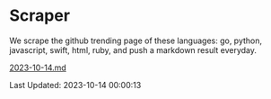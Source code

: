 # Scraper

We scrape the github trending page of these languages: go, python, javascript, swift, html, ruby, and push a markdown result everyday.

[2023-10-14.md](https://github.com/henson/Scraper/blob/master/2023-10-14.md)

Last Updated: 2023-10-14 00:00:13